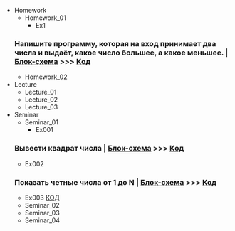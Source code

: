 - Homework
  - Homework_01
    - Ex1
  ### Напишите программу, которая на вход принимает два числа и выдаёт, какое число большее, а какое меньшее. | [Блок-схема](Homework/Homework_01/Ex1/diagramEx1.drawio.png) >>> [Код](Homework/Homework_01/Ex1/Program.cs)
  - Homework_02
- Lecture
  - Lecture_01
  - Lecture_02
  - Lecture_03
- Seminar
  - Seminar_01
    - Ex001
  ### Вывести квадрат числа | [Блок-схема](Seminar/Seminar_01/Ex001/diagramEx001.drawio.png) >>> [Код](Seminar/Seminar_01/Ex001/Program.cs)
  - Ex002
  ### Показать четные числа от 1 до N | [Блок-схема](Seminar/Seminar_01/Ex002/diagramEx002.drawio.png) >>> [Код](Seminar/Seminar_01/Ex002/Program.cs)
  - Ex003 [КОД](Seminar/Seminar_01/Ex003/Program.cs)
  - Seminar_02
  - Seminar_03
  - Seminar_04
